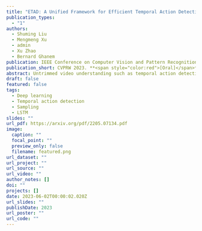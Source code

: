 ```yaml
---
title: "ETAD: A Unified Framework for Efficient Temporal Action Detection"
publication_types:
  - "1"
authors:
  - Shuming Liu
  - Mengmeng Xu
  - admin
  - Xu Zhao
  - Bernard Ghanem
publication: IEEE Conference on Computer Vision and Pattern Recognition Workshop (CVPRW), 2023. **<span style="color:red">[Oral]</span>**
publication_short: CVPRW 2023. **<span style="color:red">[Oral]</span>**
abstract: Untrimmed video understanding such as temporal action detection (TAD) often suffers from the pain of huge demand for computing resources. Because of long video durations and limited GPU memory, most action detectors can only operate on pre-extracted features rather than the original videos, and they still require a lot of computation to achieve high detection performance. To alleviate the heavy computation problem in TAD, in this work, we first propose an efficient action detector with detector proposal sampling, based on the observation that performance saturates at a small number of proposals. This detector is designed with several important techniques, such as LSTM-boosted temporal aggregation and cascaded proposal refinement to achieve high detection quality as well as low computational cost. To enable joint optimization of this action detector and the feature encoder, we also propose encoder gradient sampling, which selectively back-propagates through video snippets and tremendously reduces GPU memory consumption. With the two sampling strategies and the effective detector, we build a unified framework for efficient end-to-end temporal action detection (ETAD), making real-world untrimmed video understanding tractable. ETAD achieves state-of-the-art performance on both THUMOS-14 and ActivityNet-1.3. Interestingly, on ActivityNet-1.3, it reaches 37.78% average mAP, while only requiring 6 mins of training time and 1.23 GB memory based on pre-extracted features. With end-to-end training, it reduces the GPU memory footprint by more than 70% with even higher performance (38.21% average mAP), as compared with traditional end-to-end methods.
draft: false
featured: false
tags:
  - Deep learning
  - Temporal action detection
  - Sampling
  - LSTM
slides: ""
url_pdf: https://arxiv.org/pdf/2205.07134.pdf
image:
  caption: ""
  focal_point: ""
  preview_only: false
  filename: featured.png
url_dataset: ""
url_project: ""
url_source: ""
url_video: ""
author_notes: []
doi: ""
projects: []
date: 2023-06-02T00:00:02.020Z
url_slides: ""
publishDate: 2023
url_poster: ""
url_code: ""
---
```

